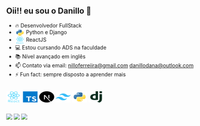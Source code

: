 ## Oii!! eu sou o Danillo 👋

- 🔥 Desenvolvedor FullStack
- <img align="center" alt="Dan-Python" height="20" width="25" src="https://raw.githubusercontent.com/devicons/devicon/master/icons/python/python-original.svg"> Python e Django
- <img align="center" alt="Dan-React" height="20" width="25" src="https://github.com/devicons/devicon/blob/master/icons/react/react-original-wordmark.svg"> ReactJS
- 💻 Estou cursando ADS na faculdade
- 📚 Nível avançado em inglês
- 📫 Contato via email: nilloferreiira@gmail.com danillodana@outlook.com
- ⚡ Fun fact: sempre disposto a aprender mais
<!--
<div align="center">
  <a href="https://github.com/nilloferreiira">
  <img height="180em" src="https://github-readme-stats.vercel.app/api?username=nilloferreiira&show_icons=true&theme=onedark&include_all_commits=true&count_private=true"/>
</div>
-->
  <div style="display: inline_block"><br>
  <img align="center" alt="Dan-React" height="30" width="40" src="https://github.com/devicons/devicon/blob/master/icons/react/react-original-wordmark.svg">
  <img align="center" alt="Dan-TS" height="30" width="40" src="https://github.com/devicons/devicon/blob/master/icons/typescript/typescript-original.svg">
  <img align="center" alt="Dan-NextJs" height="30" width="40" src="https://raw.githubusercontent.com/devicons/devicon/master/icons/nextjs/nextjs-original.svg">
  <img align="center" alt="Dan-tailwindcss" height="30" width="40" src="https://raw.githubusercontent.com/devicons/devicon/master/icons/tailwindcss/tailwindcss-plain.svg">  
  <img align="center" alt="Dan-Python" height="30" width="40" src="https://raw.githubusercontent.com/devicons/devicon/master/icons/python/python-original.svg">
  <img align="center" alt="Dan-Python" height="30" width="40" src="https://raw.githubusercontent.com/devicons/devicon/master/icons/django/django-plain.svg">  
</div>
  
  ##
  
  <div> 
 
  <a href="mailto:danillodana@outlook.com" target="_blank"><img src="https://img.shields.io/badge/Microsoft_Outlook-0078D4?style=for-the-badge&logo=microsoft-outlook&logoColor=white" target="_blank"></a>
  <a href="mailto:nilloferreiira@gmail.com" target="_blank"><img src="https://img.shields.io/badge/-Gmail-%23333?style=for-the-badge&logo=gmail&logoColor=white" target="_blank"></a> 
  <a href="https://www.linkedin.com/in/danillo-ferreira-a91522269/" target="_blank"><img src="https://img.shields.io/badge/-LinkedIn-%230077B5?style=for-the-badge&logo=linkedin&logoColor=white" target="_blank"></a> 
 
 
</div>
